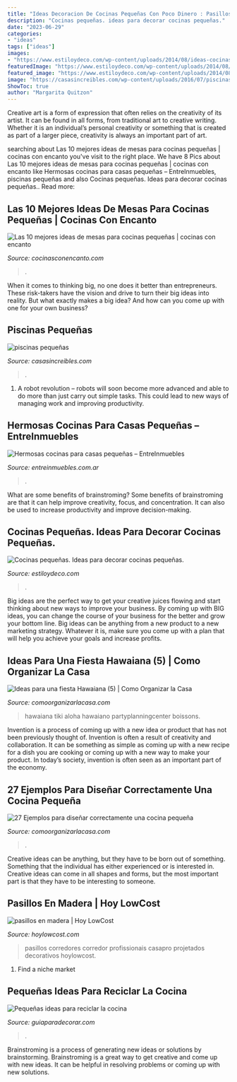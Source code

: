 ```yaml
---
title: "Ideas Decoracion De Cocinas Pequeñas Con Poco Dinero : Pasillos En Madera"
description: "Cocinas pequeñas. ideas para decorar cocinas pequeñas."
date: "2023-06-29"
categories:
- "ideas"
tags: ["ideas"]
images:
- "https://www.estiloydeco.com/wp-content/uploads/2014/08/ideas-cocinas-pequenas-5.jpg"
featuredImage: "https://www.estiloydeco.com/wp-content/uploads/2014/08/ideas-cocinas-pequenas-5.jpg"
featured_image: "https://www.estiloydeco.com/wp-content/uploads/2014/08/ideas-cocinas-pequenas-5.jpg"
image: "https://casasincreibles.com/wp-content/uploads/2016/07/piscinas-pequenas-02.jpg"
ShowToc: true
author: "Margarita Quitzon"
---
```



Creative art is a form of expression that often relies on the creativity of its artist. It can be found in all forms, from traditional art to creative writing. Whether it is an individual’s personal creativity or something that is created as part of a larger piece, creativity is always an important part of art.

	

		
searching about Las 10 mejores ideas de mesas para cocinas pequeñas | cocinas con encanto you've visit to the right place. We have 8 Pics about Las 10 mejores ideas de mesas para cocinas pequeñas | cocinas con encanto like Hermosas cocinas para casas pequeñas – EntreInmuebles, piscinas pequeñas and also Cocinas pequeñas. Ideas para decorar cocinas pequeñas.. Read more:
		
    
## Las 10 Mejores Ideas De Mesas Para Cocinas Pequeñas | Cocinas Con Encanto

<img loading=lazy src="https://www.cocinasconencanto.com/wp-content/uploads/2015/03/Las-10-mejores-ideas-de-mesas-para-cocinas-pequeñas-2.jpg" onerror="this.onerror=null;this.src='https://tse2.mm.bing.net/th?id=OIP.SqcGRxED8W-UJlU_fO0ckwAAAA&amp;pid=15.1';" alt="Las 10 mejores ideas de mesas para cocinas pequeñas | cocinas con encanto">

_Source: cocinasconencanto.com_

>. 

	

When it comes to thinking big, no one does it better than entrepreneurs. These risk-takers have the vision and drive to turn their big ideas into reality. But what exactly makes a big idea? And how can you come up with one for your own business?

    
## Piscinas Pequeñas

<img loading=lazy src="https://casasincreibles.com/wp-content/uploads/2016/07/piscinas-pequenas-02.jpg" onerror="this.onerror=null;this.src='https://tse2.mm.bing.net/th?id=OIP.Bz5F8JMRp9mFJ7yiNJszYgHaLJ&amp;pid=15.1';" alt="piscinas pequeñas">

_Source: casasincreibles.com_

>. 

	

1. A robot revolution – robots will soon become more advanced and able to do more than just carry out simple tasks. This could lead to new ways of managing work and improving productivity.

    
## Hermosas Cocinas Para Casas Pequeñas – EntreInmuebles

<img loading=lazy src="https://entreinmuebles.com.ar/wp-content/uploads/2020/06/104163140_2686431944926807_4502649475203395713_n.jpg" onerror="this.onerror=null;this.src='https://tse3.mm.bing.net/th?id=OIP.Z2qhFNQypySpIpUiCetLXAHaH8&amp;pid=15.1';" alt="Hermosas cocinas para casas pequeñas – EntreInmuebles">

_Source: entreinmuebles.com.ar_

>. 

	

What are some benefits of brainstroming?
Some benefits of brainstroming are that it can help improve creativity, focus, and concentration. It can also be used to increase productivity and improve decision-making.

    
## Cocinas Pequeñas. Ideas Para Decorar Cocinas Pequeñas.

<img loading=lazy src="https://www.estiloydeco.com/wp-content/uploads/2014/08/ideas-cocinas-pequenas-5.jpg" onerror="this.onerror=null;this.src='https://tse1.mm.bing.net/th?id=OIP.EEAQefbAkXcdgzXxRxy_0gHaLA&amp;pid=15.1';" alt="Cocinas pequeñas. Ideas para decorar cocinas pequeñas.">

_Source: estiloydeco.com_

>. 

	

Big ideas are the perfect way to get your creative juices flowing and start thinking about new ways to improve your business. By coming up with BIG ideas, you can change the course of your business for the better and grow your bottom line. Big ideas can be anything from a new product to a new marketing strategy. Whatever it is, make sure you come up with a plan that will help you achieve your goals and increase profits.

    
## Ideas Para Una Fiesta Hawaiana (5) | Como Organizar La Casa

<img loading=lazy src="https://comoorganizarlacasa.com/wp-content/uploads/2016/04/Ideas-para-una-fiesta-Hawaiana-5.jpg" onerror="this.onerror=null;this.src='https://tse1.mm.bing.net/th?id=OIP.hWMXlnzadSd-jeZonbc2kQHaKE&amp;pid=15.1';" alt="Ideas para una fiesta Hawaiana (5) | Como Organizar la Casa">

_Source: comoorganizarlacasa.com_

>hawaiana tiki aloha hawaiano partyplanningcenter boissons. 

	

Invention is a process of coming up with a new idea or product that has not been previously thought of. Invention is often a result of creativity and collaboration. It can be something as simple as coming up with a new recipe for a dish you are cooking or coming up with a new way to make your product. In today’s society, invention is often seen as an important part of the economy.

    
## 27 Ejemplos Para Diseñar Correctamente Una Cocina Pequeña

<img loading=lazy src="https://comoorganizarlacasa.com/wp-content/uploads/2017/07/27-ejemplos-disenar-correctamente-una-cocina-pequena-9.jpg" onerror="this.onerror=null;this.src='https://tse1.mm.bing.net/th?id=OIP.ZTY2BRrOyRJPfjRJn_cpMgHaLH&amp;pid=15.1';" alt="27 Ejemplos para diseñar correctamente una cocina pequeña">

_Source: comoorganizarlacasa.com_

>. 

	

Creative ideas can be anything, but they have to be born out of something. Something that the individual has either experienced or is interested in. Creative ideas can come in all shapes and forms, but the most important part is that they have to be interesting to someone.

    
## Pasillos En Madera | Hoy LowCost

<img loading=lazy src="https://hoylowcost.com/wp-content/uploads/2015/12/pasillos-en-madera.jpeg" onerror="this.onerror=null;this.src='https://tse4.mm.bing.net/th?id=OIP.G-2sS9mT7uGxiIvuGRbFegHaLH&amp;pid=15.1';" alt="pasillos en madera | Hoy LowCost">

_Source: hoylowcost.com_

>pasillos corredores corredor profissionais casapro projetados decorativos hoylowcost. 

	

1. Find a niche market 

    
## Pequeñas Ideas Para Reciclar La Cocina

<img loading=lazy src="http://www.guiaparadecorar.com/wp-content/uploads/2014/09/ideas-para-reciclar-la-cocina-01.jpg" onerror="this.onerror=null;this.src='https://tse1.mm.bing.net/th?id=OIP.ZQgpkEHd9clhJghiqRJ9IwHaJQ&amp;pid=15.1';" alt="Pequeñas ideas para reciclar la cocina">

_Source: guiaparadecorar.com_

>. 

	

Brainstroming is a process of generating new ideas or solutions by brainstorming. Brainstroming is a great way to get creative and come up with new ideas. It can be helpful in resolving problems or coming up with new solutions.


